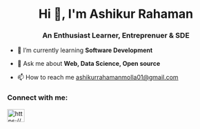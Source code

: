 <h1 align="center">Hi 👋, I'm Ashikur Rahaman</h1>
<h3 align="center">An Enthusiast Learner, Entreprenuer & SDE</h3>

- 🌱 I’m currently learning **Software Development**

- 💬 Ask me about **Web, Data Science, Open source**

- 📫 How to reach me ashikurrahamanmolla01@gmail.com
  
<h3 align="left">Connect with me:</h3>
<p align="left">
<a href="https://www.linkedin.com/in/ashikurrahaman-arm/" target="blank"><img align="center" src="https://raw.githubusercontent.com/rahuldkjain/github-profile-readme-generator/master/src/images/icons/Social/linked-in-alt.svg" alt="https://www.linkedin.com/in/ashikur-rahaman-molla-a-r-m/" height="30" width="40" /></a>
</p>
